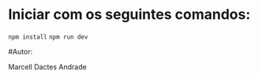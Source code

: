 # Iniciar com os seguintes comandos: 

`npm install`
`npm run dev`

#Autor:

Marcell Dactes Andrade


